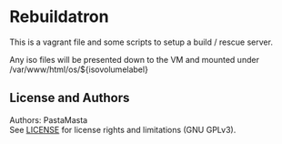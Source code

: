 Rebuildatron
======================

This is a vagrant file and some scripts to setup a build / rescue server.

Any iso files will be presented down to the VM and mounted under /var/www/html/os/${isovolumelabel}

License and Authors
-------------------
Authors: PastaMasta  
See [LICENSE](LICENSE.md) for license rights and limitations (GNU GPLv3).
